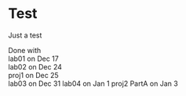 # Test

Just a test

Done with  
lab01 on Dec 17  
lab02 on Dec 24  
proj1 on Dec 25  
lab03 on Dec 31
lab04 on Jan 1
proj2 PartA on Jan 3  

